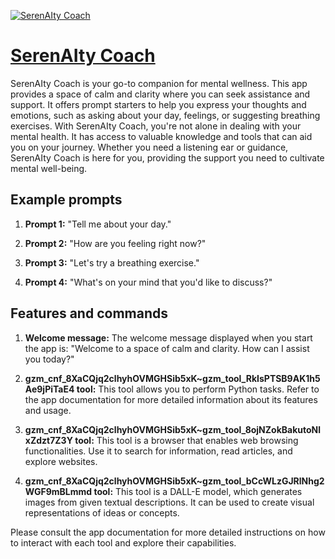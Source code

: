 [![SerenAIty Coach](https://files.oaiusercontent.com/file-g2ZUtNTE17t2tZVaDM2n0KeG?se=2123-10-17T01%3A16%3A47Z&sp=r&sv=2021-08-06&sr=b&rscc=max-age%3D31536000%2C%20immutable&rscd=attachment%3B%20filename%3D97482fce-4c1f-4fa9-8ce8-e3efde10028c.png&sig=k6rnUWUo6zklCtuBBWQwMU%2B9lQguKzyFvwKmH7zBzUg%3D)](https://chat.openai.com/g/g-ALtIcUHQb-serenaity-coach)

# [SerenAIty Coach](https://chat.openai.com/g/g-ALtIcUHQb-serenaity-coach)

SerenAIty Coach is your go-to companion for mental wellness. This app provides a space of calm and clarity where you can seek assistance and support. It offers prompt starters to help you express your thoughts and emotions, such as asking about your day, feelings, or suggesting breathing exercises. With SerenAIty Coach, you're not alone in dealing with your mental health. It has access to valuable knowledge and tools that can aid you on your journey. Whether you need a listening ear or guidance, SerenAIty Coach is here for you, providing the support you need to cultivate mental well-being.

## Example prompts

1. **Prompt 1:** "Tell me about your day."

2. **Prompt 2:** "How are you feeling right now?"

3. **Prompt 3:** "Let's try a breathing exercise."

4. **Prompt 4:** "What's on your mind that you'd like to discuss?"

## Features and commands

1. **Welcome message:** The welcome message displayed when you start the app is: "Welcome to a space of calm and clarity. How can I assist you today?"

2. **gzm_cnf_8XaCQjq2clhyhOVMGHSib5xK~gzm_tool_RkIsPTSB9AK1h5Ae9jPiTaE4 tool:** This tool allows you to perform Python tasks. Refer to the app documentation for more detailed information about its features and usage.

3. **gzm_cnf_8XaCQjq2clhyhOVMGHSib5xK~gzm_tool_8ojNZokBakutoNlxZdzt7Z3Y tool:** This tool is a browser that enables web browsing functionalities. Use it to search for information, read articles, and explore websites.

4. **gzm_cnf_8XaCQjq2clhyhOVMGHSib5xK~gzm_tool_bCcWLzGJRlNhg2WGF9mBLmmd tool:** This tool is a DALL-E model, which generates images from given textual descriptions. It can be used to create visual representations of ideas or concepts.

Please consult the app documentation for more detailed instructions on how to interact with each tool and explore their capabilities.